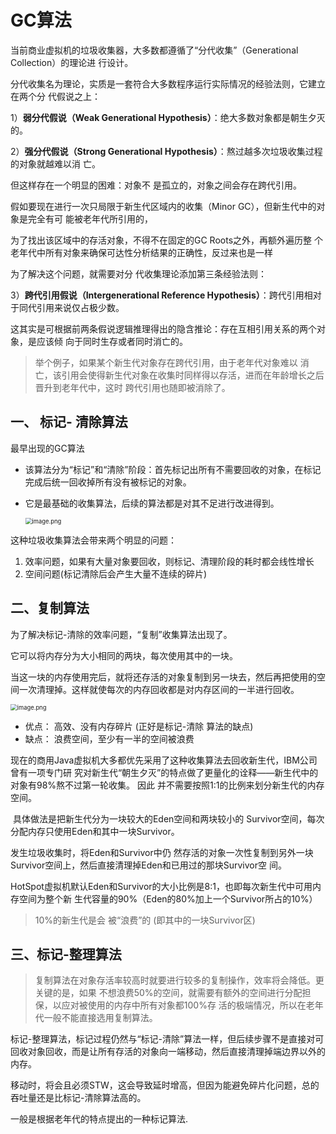 # GC算法

当前商业虚拟机的垃圾收集器，大多数都遵循了“分代收集”（Generational Collection）的理论进 行设计。

分代收集名为理论，实质是一套符合大多数程序运行实际情况的经验法则，它建立在两个分 代假说之上： 

1）**弱分代假说（Weak Generational Hypothesis）**：绝大多数对象都是朝生夕灭的。 

2）**强分代假说（Strong Generational Hypothesis）**：熬过越多次垃圾收集过程的对象就越难以消 亡。



但这样存在一个明显的困难：对象不 是孤立的，对象之间会存在跨代引用。

假如要现在进行一次只局限于新生代区域内的收集（Minor GC），但新生代中的对象是完全有可 能被老年代所引用的，

为了找出该区域中的存活对象，不得不在固定的GC Roots之外，再额外遍历整 个老年代中所有对象来确保可达性分析结果的正确性，反过来也是一样



为了解决这个问题，就需要对分 代收集理论添加第三条经验法则：

3）**跨代引用假说（Intergenerational Reference Hypothesis）**：跨代引用相对于同代引用来说仅占极少数。

这其实是可根据前两条假说逻辑推理得出的隐含推论：存在互相引用关系的两个对象，是应该倾 向于同时生存或者同时消亡的。

> 举个例子，如果某个新生代对象存在跨代引用，由于老年代对象难以 消亡，该引用会使得新生代对象在收集时同样得以存活，进而在年龄增长之后晋升到老年代中，这时 跨代引用也随即被消除了。



## 一、 标记- 清除算法

最早出现的GC算法

- 该算法分为“标记”和“清除”阶段：首先标记出所有不需要回收的对象，在标记完成后统⼀回收掉所有没有被标记的对象。

- 它是最基础的收集算法，后续的算法都是对其不⾜进⾏改进得到。

  <img src="https://p6-juejin.byteimg.com/tos-cn-i-k3u1fbpfcp/f73566a5f32f48b58a3d022420997f9c~tplv-k3u1fbpfcp-watermark.image" alt="image.png" style="zoom:67%;" />

这种垃圾收集算法会带来两个明显的问题：

1. 效率问题，如果有大量对象要回收，则标记、清理阶段的耗时都会线性增长
2. 空间问题(标记清除后会产⽣⼤量不连续的碎片)

     

## 二、复制算法

为了解决标记-清除的效率问题，“复制”收集算法出现了。

它可以将内存分为大小相同的两块，每次使⽤其中的⼀块。

当这⼀块的内存使⽤完后，就将还存活的对象复制到另⼀块去，然后再把使⽤的空间⼀次清理掉。这样就使每次的内存回收都是对内存区间的⼀半进⾏回收。

<img src="https://p3-juejin.byteimg.com/tos-cn-i-k3u1fbpfcp/40ccd6a990a243178ef3cc36eca22aed~tplv-k3u1fbpfcp-watermark.image" alt="image.png" style="zoom:67%;" />

- 优点： 高效、没有内存碎片 (正好是标记-清除 算法的缺点)
- 缺点： 浪费空间，至少有一半的空间被浪费



​	现在的商用Java虚拟机大多都优先采用了这种收集算法去回收新生代，IBM公司曾有一项专门研 究对新生代“朝生夕灭”的特点做了更量化的诠释——新生代中的对象有98%熬不过第一轮收集。 因此 并不需要按照1∶1的比例来划分新生代的内存空间。

​	具体做法是把新生代分为一块较大的Eden空间和两块较小的 Survivor空间，每次分配内存只使用Eden和其中一块Survivor。

发生垃圾收集时，将Eden和Survivor中仍 然存活的对象一次性复制到另外一块Survivor空间上，然后直接清理掉Eden和已用过的那块Survivor空 间。

HotSpot虚拟机默认Eden和Survivor的大小比例是8∶1，也即每次新生代中可用内存空间为整个新 生代容量的90%（Eden的80%加上一个Survivor所占的10%）

> 10%的新生代是会 被“浪费”的 (即其中的一块Survivor区)



## 三、标记-整理算法

> 复制算法在对象存活率较高时就要进行较多的复制操作，效率将会降低。更关键的是，如果 不想浪费50%的空间，就需要有额外的空间进行分配担保，以应对被使用的内存中所有对象都100%存 活的极端情况，所以在老年代一般不能直接选用复制算法。

标记-整理算法，标记过程仍然与“标记-清除”算法⼀样，但后续步骤不是直接对可回收对象回收，⽽是让所有存活的对象向⼀端移动，然后直接清理掉端边界以外的内存。

移动时，将会且必须STW，这会导致延时增高，但因为能避免碎片化问题，总的吞吐量还是比标记-清除算法高的。

一般是根据⽼年代的特点提出的⼀种标记算法.

